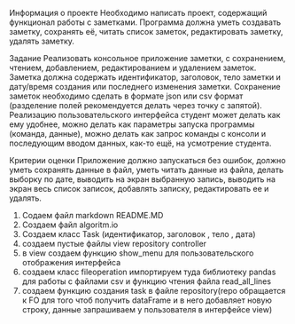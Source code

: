 Информация о проекте
Необходимо написать проект, содержащий функционал работы с заметками.
Программа должна уметь создавать заметку, сохранять её, читать список заметок, 
редактировать заметку, удалять заметку.

Задание
Реализовать консольное приложение заметки, с сохранением, чтением, добавлением, редактированием и удалением заметок. 
Заметка должна содержать идентификатор, заголовок, тело заметки и дату/время создания или последнего изменения заметки.
Сохранение заметок необходимо сделать в формате json или csv формат (разделение полей рекомендуется делать через точку с запятой).
Реализацию пользовательского интерфейса студент может делать как ему удобнее, можно делать как параметры запуска программы (команда, данные), 
можно делать как запрос команды с консоли и последующим вводом данных, как-то ещё, на усмотрение студента.

Критерии оценки
Приложение должно запускаться без ошибок, должно уметь сохранять данные в файл, уметь читать данные из файла, 
делать выборку по дате, выводить на экран выбранную запись, выводить на экран весь список записок, добавлять записку, 
редактировать ее и удалять.

1. Содаем файл markdown README.MD
2. Создаем файл algoritm.io
3. Создаем класс Task (идентификатор, заголовок , тело , дата)
4. создаем пустые файлы view repository controller
5. в view  создаем функцию show_menu для пользовательского отображения интерфейса
6. создаем класс fileoperation импортируем туда библиотеку pandas для работы с файлами csv и функцию чтения файла read_all_lines
7. создаем функцию создания task в файле repository(repo обращается к FO для того чтоб получить dataFrame и в него добавляет новую строку, данные запрашиваем у пользователя в интерфейсе view)